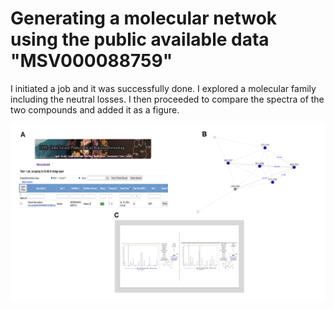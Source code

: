 # **Generating a molecular netwok using the public available data "MSV000088759"**

I initiated a job and it was successfully done. I explored a molecular family including the neutral losses. I then proceeded to compare the spectra of the two compounds and added it as a figure.

![alt text](<MN result.png>)